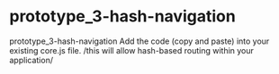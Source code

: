 # prototype_3-hash-navigation
prototype_3-hash-navigation Add the code (copy and paste) into your existing core.js file.  /this will allow hash-based routing within your application/
